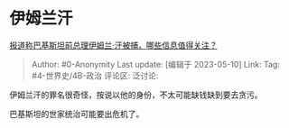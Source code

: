 # 伊姆兰汗
[报道称巴基斯坦前总理伊姆兰·汗被捕，哪些信息值得关注？](https://www.zhihu.com/question/599987027/answer/3020985513)

> Author: #0-Anonymity
> Last update: [编辑于 2023-05-10]
> Link:
> Tag: #4-世界史/4B-政治 
> 评论区:
> 泛讨论:

伊姆兰汗的罪名很奇怪，按说以他的身份，不太可能缺钱缺到要去贪污。

巴基斯坦的世家统治可能要出危机了。